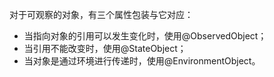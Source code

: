 对于可观察的对象，有三个属性包装与它对应：

- 当指向对象的引用可以发生变化时，使用@ObservedObject；
- 当引用不能改变时，使用@StateObject；
- 当对象是通过环境进行传递时，使用@EnvironmentObject。